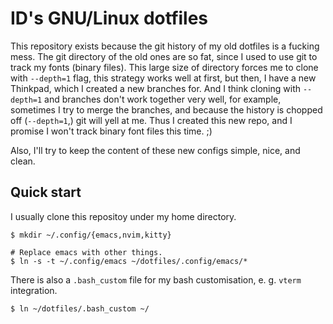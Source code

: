 # ID's GNU/Linux dotfiles

This repository exists because the git history of my old dotfiles is a fucking mess.  The git directory of the old ones are so fat, since I used to use git to track my fonts (binary files).  This large size of directory forces me to clone with `--depth=1` flag, this strategy works well at first, but then, I have a new Thinkpad, which I created a new branches for.  And I think cloning with `--depth=1` and branches don't work together very well, for example, sometimes I try to merge the branches, and because the history is chopped off (`--depth=1`,) git will yell at me.  Thus I created this new repo, and I promise I won't track binary font files this time. ;)

Also, I'll try to keep the content of these new configs simple, nice, and clean.

## Quick start

I usually clone this repositoy under my home directory.

``` console
$ mkdir ~/.config/{emacs,nvim,kitty}

# Replace emacs with other things.
$ ln -s -t ~/.config/emacs ~/dotfiles/.config/emacs/*
```

There is also a `.bash_custom` file for my bash customisation, e. g. `vterm` integration.

``` console
$ ln ~/dotfiles/.bash_custom ~/
```
